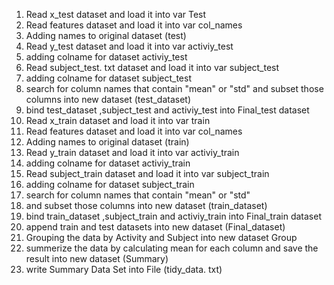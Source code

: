 1. Read x_test dataset and load it into var Test
2. Read features dataset and load it into var col_names
3. Adding names to original dataset (test)
4. Read y_test dataset and load it into var activiy_test
5. adding colname for dataset activiy_test
6. Read subject_test. txt dataset and load it into var subject_test
7. adding colname for dataset subject_test
8. search for column names that contain "mean" or "std" and subset those columns into new dataset (test_dataset)
9. bind test_dataset ,subject_test and activiy_test into Final_test dataset
10. Read x_train dataset and load it into var train
11. Read features dataset and load it into var col_names
12. Adding names to original dataset (train)
13. Read y_train dataset and load it into var activiy_train
14. adding colname for dataset activiy_train
15. Read subject_train dataset and load it into var subject_train
16. adding colname for dataset subject_train
17. search for column names that contain "mean" or "std"
18. and subset those columns into new dataset (train_dataset)
19. bind train_dataset ,subject_train and activiy_train into Final_train dataset
20. append train and test datasets into new dataset (Final_dataset)
21. Grouping the data by Activity and Subject into new dataset Group
22. summerize the data by calculating mean for each column and save the result into new dataset (Summary)
23. write Summary Data Set into File (tidy_data. txt)
